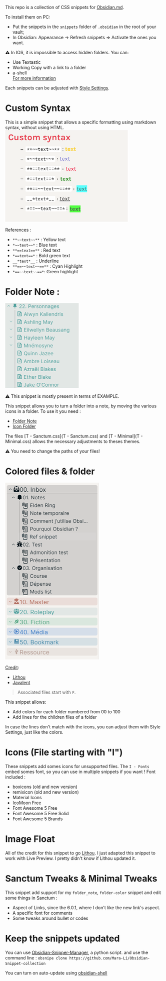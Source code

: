 This repo is a collection of CSS snippets for [Obsidian.md](https://obsidian.md/).

To install them on PC:
- Put the snippets in the `snippets` folder of `.obsidian` in the root of your vault;
- In Obsidian: Appearance → Refresh snippets ⇒ Activate the ones you want.

:warning: In IOS, it is impossible to access hidden folders. You can:
- Use Textastic
- Working Copy with a link to a folder
- a-shell  
[For more information](https://forum.obsidian.md/t/mobile-ios-app-to-work-with-hidden-folder/25741)

Each snippets can be adjusted with [Style Settings](https://github.com/mgmeyers/obsidian-style-settings/).

# Custom Syntax
This is a simple snippet that allows a specific formatting using markdown syntax, without using HTML.
![](screenshot/Custom_syntax.png)

References :
- `**~~text~~**` : Yellow text
- `*~~text~~*` : Blue text
- `**==text==**` : Red text
- `*==text==*` : Bold green text
- `__*text*__` : Underline
- `**==~~text~~==**` : Cyan Highlight
- `*==~~text~~==*`: Green highlight

# Folder Note :
![](screenshot/folder_note.png)

:warning: This snippet is mostly present in terms of EXAMPLE. 

This snippet allows you to turn a folder into a note, by moving the various icons in a folder.
To use it you need :
- [Folder Note](https://github.com/aidenlx/alx-folder-note)
- [Icon Folder](https://github.com/FlorianWoelki/obsidian-icon-folder)

The files [T - Sanctum.css](T - Sanctum.css) and [T - Minimal](T - Minimal.css) allows the necessary adjustments to theses themes.

:warning: You need to change the paths of your files!

# Colored files & folder
![](screenshot/nested_colored.png)

<u>Credit</u>: 
- [Lithou](https://forum.obsidian.md/t/adding-color-to-obsidian-a-rainbow-of-possibility/12805/11)
- [Javalent](https://github.com/valentine195/Obsidian-Vault/blob/master/.obsidian/snippets/colors.folders.css)

> Associated files start with `F`.

This snippet allows:
- Add colors for each folder numbered from 00 to 100 
- Add lines for the children files of a folder

In case the lines don't match with the icons, you can adjust them with Style Settings, just like the colors.

# Icons (File starting with "I")
These snippets add somes icons for unsupported files.
The `I - Fonts` embed somes font, so you can use in multiple snippets if you want !
Font included :
- boxicons (old and new version)
- remixicon (old and new version)
- Material Icons
- IcoMoon Free
- Font Awesome 5 Free
- Font Awesome 5 Free Solid
- Font Awesome 5 Brands

# Image Float 

All of the credit for this snippet to go [Lithou](http://github.com/lithou/sandbox). I just adapted this snippet to work with Live Preview. I pretty didn't know if Lithou updated it.

# Sanctum Tweaks & Minimal Tweaks

This snippet add support for my `folder_note`, `folder-color` snippet and edit some things in Sanctum :
- Aspect of Links, since the 6.0.1, where I don't like the new link's aspect.
- A specific font for comments 
- Some tweaks around bullet or codes

# Keep the snippets updated
You can use [Obsidian-Snipper-Manager](https://github.com/Mara-Li/Obsidian-Snippet-Manager), a python script.
and use the command line : `obsnipe clone https://github.com/Mara-Li/Obsidian-Snippet-collection`

You can turn on auto-update using [obsidian-shell](https://github.com/Taitava/obsidian-shellcommands)


